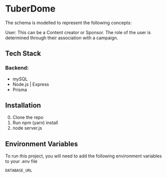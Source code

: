 # TuberDome

The schema is modelled to represent the following concepts:

User: This can be a Content creator or Sponsor. The role of the user is determined through their association with a campaign.

## Tech Stack

### Backend:

- mySQL
- Node.js | Express
- Prisma

## Installation

0. Clone the repo
1. Run npm (yarn) install
2. node server.js

## Environment Variables

To run this project, you will need to add the following environment variables to your .env file

`DATABASE_URL`
